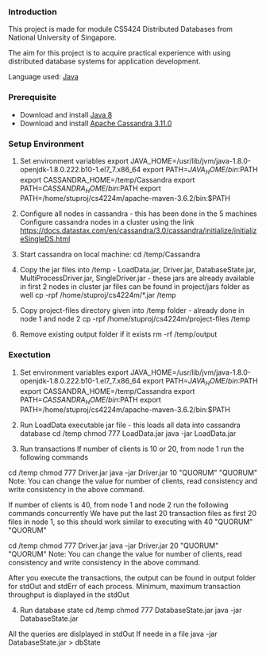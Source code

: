 ### Introduction

This project is made for module CS5424 Distributed Databases from National University of Singapore.

The aim for this project is to acquire practical experience with using distributed database systems  for application development.

Language used: [Java](http://www.oracle.com/technetwork/java/javase/overview/java8-2100321.html)

### Prerequisite

- Download and install [Java 8](http://www.oracle.com/technetwork/java/javase/overview/java8-2100321.html)
- Download and install [Apache Cassandra 3.11.0](http://www.apache.org/dyn/closer.lua/cassandra/3.11.0/apache-cassandra-3.11.0-bin.tar.gz)

### Setup Environment

1. Set environment variables
export JAVA_HOME=/usr/lib/jvm/java-1.8.0-openjdk-1.8.0.222.b10-1.el7_7.x86_64
export PATH=$JAVA_HOME/bin:$PATH
export CASSANDRA_HOME=/temp/Cassandra
export PATH=$CASSANDRA_HOME/bin:$PATH
export PATH=/home/stuproj/cs4224m/apache-maven-3.6.2/bin:$PATH

2. Configure all nodes in cassandra - this has been done in the 5 machines
Configure cassandra nodes in a cluster using the link 
https://docs.datastax.com/en/cassandra/3.0/cassandra/initialize/initializeSingleDS.html

3. Start cassandra on local machine: 
cd /temp/Cassandra

4. Copy the jar files into /temp - LoadData.jar, Driver.jar, DatabaseState.jar, MultiProcessDriver.jar, SingleDriver.jar - these jars are already available in first 2 nodes in cluster
jar files can be found in project/jars folder as well
cp -rpf /home/stuproj/cs4224m/*.jar /temp

5. Copy project-files directory given into /temp folder - already done in node 1 and node 2
cp -rpf /home/stuproj/cs4224m/project-files /temp

6. Remove existing output folder if it exists
rm -rf /temp/output

### Exectution

1. Set environment variables
export JAVA_HOME=/usr/lib/jvm/java-1.8.0-openjdk-1.8.0.222.b10-1.el7_7.x86_64
export PATH=$JAVA_HOME/bin:$PATH
export CASSANDRA_HOME=/temp/Cassandra
export PATH=$CASSANDRA_HOME/bin:$PATH
export PATH=/home/stuproj/cs4224m/apache-maven-3.6.2/bin:$PATH

2. Run LoadData executable jar file - this loads all data into cassandra database
cd /temp
chmod 777 LoadData.jar
java -jar LoadData.jar

3. Run transactions 
If number of clients is 10 or 20, from node 1 run the following commands

cd /temp
chmod 777 Driver.jar
java -jar Driver.jar 10 "QUORUM" "QUORUM"
Note: You can change the value for number of clients, read consistency and write consistency in the above command.

If number of clients is 40, from node 1 and node 2 run the following commands concurrently
We have put the last 20 transaction files as first 20 files in node 1, so this should work similar to executing with 40 "QUORUM" "QUORUM"

cd /temp
chmod 777 Driver.jar
java -jar Driver.jar 20 "QUORUM" "QUORUM"
Note: You can change the value for number of clients, read consistency and write consistency in the above command.

After you execute the transactions, the output can be found in output folder for stdOut and stdErr of each process. 
Minimum, maximum transaction throughput is displayed in the stdOut 

4. Run database state
cd /temp
chmod 777 DatabaseState.jar
java -jar DatabaseState.jar

All the queries are dislplayed in stdOut
If neede in a file 
java -jar DatabaseState.jar > dbState



